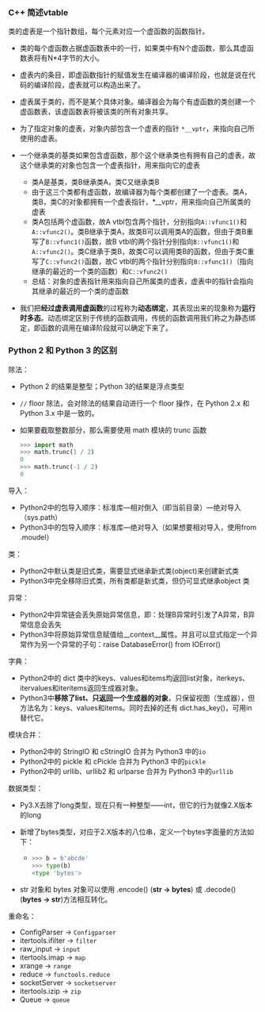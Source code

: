 ### C++ 简述vtable

类的虚表是一个指针数组，每个元素对应一个虚函数的函数指针。

- 类的每个虚函数占据虚函数表中的一行，如果类中有N个虚函数，那么其虚函数表将有N*4字节的大小。
- 虚表内的条目，即虚函数指针的赋值发生在编译器的编译阶段，也就是说在代码的编译阶段，虚表就可以构造出来了。
- 虚表属于类的，而不是某个具体对象。编译器会为每个有虚函数的类创建一个虚函数表，该虚函数表将被该类的所有对象共享。
- 为了指定对象的虚表，对象内部包含一个虚表的指针 `*__vptr`，来指向自己所使用的虚表。
- 一个继承类的基类如果包含虚函数，那个这个继承类也有拥有自己的虚表，故这个继承类的对象也包含一个虚表指针，用来指向它的虚表
  - 类A是基类，类B继承类A，类C又继承类B
  - 由于这三个类都有虚函数，故编译器为每个类都创建了一个虚表。类A，类B，类C的对象都拥有一个虚表指针，*__vptr，用来指向自己所属类的虚表
  - 类A包括两个虚函数，故A vtbl包含两个指针，分别指向`A::vfunc1()`和`A::vfunc2()`。类B继承于类A，故类B可以调用类A的函数，但由于类B重写了`B::vfunc1()`函数，故B vtbl的两个指针分别指向`B::vfunc1()`和`A::vfunc2()`。类C继承于类B，故类C可以调用类B的函数，但由于类C重写了`C::vfunc2()`函数，故C vtbl的两个指针分别指向`B::vfunc1()`（指向继承的最近的一个类的函数）和`C::vfunc2()`
  - 总结：对象的虚表指针用来指向自己所属类的虚表，虚表中的指针会指向其继承的最近的一个类的虚函数

- 我们把**经过虚表调用虚函数**的过程称为**动态绑定**，其表现出来的现象称为**运行时多态**。动态绑定区别于传统的函数调用，传统的函数调用我们称之为静态绑定，即函数的调用在编译阶段就可以确定下来了。



### Python 2 和 Python 3 的区别

除法：

- Python 2 的结果是整型；Python 3的结果是浮点类型

- `//` floor 除法，会对除法的结果自动进行一个 floor 操作，在 Python 2.x 和 Python 3.x 中是一致的。

- 如果要截取整数部分，那么需要使用 math 模块的 trunc 函数

  ```python
  >>> import math
  >>> math.trunc(1 / 2)
  0
  >>> math.trunc(-1 / 2)
  0
  ```



导入：

- Python2中的包导入顺序：标准库—相对倒入（即当前目录）—绝对导入（sys.path）
- Python3中的包导入顺序：标准库—绝对导入（如果想要相对导入，使用from .moudel）

类：

- Python2中默认类是旧式类，需要显式继承新式类(object)来创建新式类
- Python3中完全移除旧式类，所有类都是新式类，但仍可显式继承object 类

异常：

- Python2中异常链会丢失原始异常信息，即：处理B异常时引发了A异常，B异常信息会丢失
- Python3中将原始异常信息赋值给__context__属性。并且可以显式指定一个异常作为另一个异常的子句：raise DatabaseError() from IOError()

字典：

- Python2中的 dict 类中的keys、values和items均返回list对象，iterkeys、itervalues和iteritems返回生成器对象。
- Python3中**移除了list、只返回一个生成器的对象**，只保留视图（生成器），但方法名为：keys、values和items。同时去掉的还有 dict.has_key()，可用in替代它。

模块合并：

- Python2中的 StringIO 和 cStringIO 合并为 Python3 中的`io`
- Python2中的 pickle 和 cPickle 合并为 Python3 中的`pickle`
- Python2中的 urllib、urllib2 和 urlparse 合并为 Python3 中的`urllib`

数据类型：

- Py3.X去除了long类型，现在只有一种整型——int，但它的行为就像2.X版本的long

- 新增了bytes类型，对应于2.X版本的八位串，定义一个bytes字面量的方法如下： 

  - ```python
    >>> b = b'abcde' 
    >>> type(b) 
    <type 'bytes'> 
    ```

- str 对象和 bytes 对象可以使用 .encode() (**str -> bytes**) 或 .decode() (**bytes -> str**)方法相互转化。

重命名：

- ConfigParser -> `Configparser`
- itertools.ifilter -> `filter`
- raw_input -> `input`
- itertools.imap -> `map`
- xrange -> `range`
- reduce -> `functools.reduce`
- socketServer -> `socketserver`
- itertools.izip -> `zip`
- Queue -> `queue`



